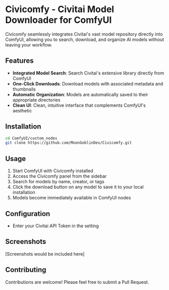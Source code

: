 # Civicomfy - Civitai Model Downloader for ComfyUI

Civicomfy seamlessly integrates Civitai's vast model repository directly into ComfyUI, allowing you to search, download, and organize AI models without leaving your workflow.

## Features

- **Integrated Model Search**: Search Civitai's extensive library directly from ComfyUI
- **One-Click Downloads**: Download models with associated metadata and thumbnails
- **Automatic Organization**: Models are automatically saved to their appropriate directories
- **Clean UI**: Clean, intuitive interface that complements ComfyUI's aesthetic

## Installation

```bash
cd ComfyUI/custom_nodes
git clone https://github.com/MoonGoblinDev/Civicomfy.git
```

## Usage

1. Start ComfyUI with Civicomfy installed
2. Access the Civicomfy panel from the sidebar
3. Search for models by name, creator, or tags
4. Click the download button on any model to save it to your local installation
5. Models become immediately available in ComfyUI nodes

## Configuration

- Enter your Civitai API Token in the setting

## Screenshots

[Screenshots would be included here]

## Contributing

Contributions are welcome! Please feel free to submit a Pull Request.
